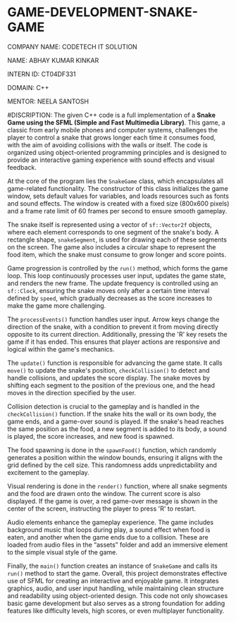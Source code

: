 # GAME-DEVELOPMENT-SNAKE-GAME
COMPANY NAME: CODETECH IT SOLUTION

NAME: ABHAY KUMAR KINKAR

INTERN ID: CT04DF331

DOMAIN: C++

MENTOR: NEELA SANTOSH

#DISCRIPTION:
The given C++ code is a full implementation of a **Snake Game using the SFML (Simple and Fast Multimedia Library)**. This game, a classic from early mobile phones and computer systems, challenges the player to control a snake that grows longer each time it consumes food, with the aim of avoiding collisions with the walls or itself. The code is organized using object-oriented programming principles and is designed to provide an interactive gaming experience with sound effects and visual feedback.

At the core of the program lies the `SnakeGame` class, which encapsulates all game-related functionality. The constructor of this class initializes the game window, sets default values for variables, and loads resources such as fonts and sound effects. The window is created with a fixed size (800x600 pixels) and a frame rate limit of 60 frames per second to ensure smooth gameplay.

The snake itself is represented using a vector of `sf::Vector2f` objects, where each element corresponds to one segment of the snake's body. A rectangle shape, `snakeSegment`, is used for drawing each of these segments on the screen. The game also includes a circular shape to represent the food item, which the snake must consume to grow longer and score points.

Game progression is controlled by the `run()` method, which forms the game loop. This loop continuously processes user input, updates the game state, and renders the new frame. The update frequency is controlled using an `sf::Clock`, ensuring the snake moves only after a certain time interval defined by `speed`, which gradually decreases as the score increases to make the game more challenging.

The `processEvents()` function handles user input. Arrow keys change the direction of the snake, with a condition to prevent it from moving directly opposite to its current direction. Additionally, pressing the 'R' key resets the game if it has ended. This ensures that player actions are responsive and logical within the game's mechanics.

The `update()` function is responsible for advancing the game state. It calls `move()` to update the snake's position, `checkCollision()` to detect and handle collisions, and updates the score display. The snake moves by shifting each segment to the position of the previous one, and the head moves in the direction specified by the user.

Collision detection is crucial to the gameplay and is handled in the `checkCollision()` function. If the snake hits the wall or its own body, the game ends, and a game-over sound is played. If the snake's head reaches the same position as the food, a new segment is added to its body, a sound is played, the score increases, and new food is spawned.

The food spawning is done in the `spawnFood()` function, which randomly generates a position within the window bounds, ensuring it aligns with the grid defined by the cell size. This randomness adds unpredictability and excitement to the gameplay.

Visual rendering is done in the `render()` function, where all snake segments and the food are drawn onto the window. The current score is also displayed. If the game is over, a red game-over message is shown in the center of the screen, instructing the player to press 'R' to restart.

Audio elements enhance the gameplay experience. The game includes background music that loops during play, a sound effect when food is eaten, and another when the game ends due to a collision. These are loaded from audio files in the “assets” folder and add an immersive element to the simple visual style of the game.

Finally, the `main()` function creates an instance of `SnakeGame` and calls its `run()` method to start the game. Overall, this project demonstrates effective use of SFML for creating an interactive and enjoyable game. It integrates graphics, audio, and user input handling, while maintaining clean structure and readability using object-oriented design. This code not only showcases basic game development but also serves as a strong foundation for adding features like difficulty levels, high scores, or even multiplayer functionality.
